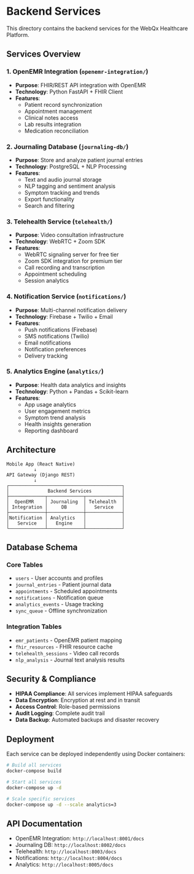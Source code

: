 # Backend Services

This directory contains the backend services for the WebQx Healthcare Platform.

## Services Overview

### 1. OpenEMR Integration (`openemr-integration/`)
- **Purpose**: FHIR/REST API integration with OpenEMR
- **Technology**: Python FastAPI + FHIR Client
- **Features**:
  - Patient record synchronization
  - Appointment management
  - Clinical notes access
  - Lab results integration
  - Medication reconciliation

### 2. Journaling Database (`journaling-db/`)
- **Purpose**: Store and analyze patient journal entries
- **Technology**: PostgreSQL + NLP Processing
- **Features**:
  - Text and audio journal storage
  - NLP tagging and sentiment analysis
  - Symptom tracking and trends
  - Export functionality
  - Search and filtering

### 3. Telehealth Service (`telehealth/`)
- **Purpose**: Video consultation infrastructure
- **Technology**: WebRTC + Zoom SDK
- **Features**:
  - WebRTC signaling server for free tier
  - Zoom SDK integration for premium tier
  - Call recording and transcription
  - Appointment scheduling
  - Session analytics

### 4. Notification Service (`notifications/`)
- **Purpose**: Multi-channel notification delivery
- **Technology**: Firebase + Twilio + Email
- **Features**:
  - Push notifications (Firebase)
  - SMS notifications (Twilio)
  - Email notifications
  - Notification preferences
  - Delivery tracking

### 5. Analytics Engine (`analytics/`)
- **Purpose**: Health data analytics and insights
- **Technology**: Python + Pandas + Scikit-learn
- **Features**:
  - App usage analytics
  - User engagement metrics
  - Symptom trend analysis
  - Health insights generation
  - Reporting dashboard

## Architecture

```
Mobile App (React Native)
          ↓
API Gateway (Django REST)
          ↓
┌─────────────────────────────────────────┐
│              Backend Services           │
├─────────────┬─────────────┬─────────────┤
│  OpenEMR    │ Journaling  │ Telehealth  │
│ Integration │     DB      │   Service   │
├─────────────┼─────────────┼─────────────┤
│Notification │ Analytics   │             │
│   Service   │   Engine    │             │
└─────────────┴─────────────┴─────────────┘
```

## Database Schema

### Core Tables
- `users` - User accounts and profiles
- `journal_entries` - Patient journal data
- `appointments` - Scheduled appointments
- `notifications` - Notification queue
- `analytics_events` - Usage tracking
- `sync_queue` - Offline synchronization

### Integration Tables
- `emr_patients` - OpenEMR patient mapping
- `fhir_resources` - FHIR resource cache
- `telehealth_sessions` - Video call records
- `nlp_analysis` - Journal text analysis results

## Security & Compliance

- **HIPAA Compliance**: All services implement HIPAA safeguards
- **Data Encryption**: Encryption at rest and in transit
- **Access Control**: Role-based permissions
- **Audit Logging**: Complete audit trail
- **Data Backup**: Automated backups and disaster recovery

## Deployment

Each service can be deployed independently using Docker containers:

```bash
# Build all services
docker-compose build

# Start all services
docker-compose up -d

# Scale specific services
docker-compose up -d --scale analytics=3
```

## API Documentation

- OpenEMR Integration: `http://localhost:8001/docs`
- Journaling DB: `http://localhost:8002/docs`
- Telehealth: `http://localhost:8003/docs`
- Notifications: `http://localhost:8004/docs`
- Analytics: `http://localhost:8005/docs`